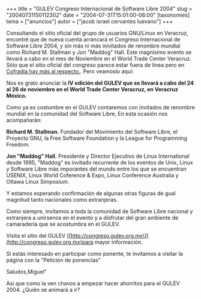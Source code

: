 +++
title = "GULEV Congreso Internacional de Software Libre 2004"
slug = "20040731150112302"
date = "2004-07-31T15:01:00-06:00"
[taxonomies]
tema = ["anuncios"]
autor = ["jacob israel cervantes luevano"]
+++

Consultando el sitio oficial del grupo de usuarios GNU/Linux en
Veracruz, encontré que de nueva cuenta arrancará el Congreso
Internacional de Software Libre 2004, y sin más ni más inivitados de
renombre mundial como Richard M. Stallman y Jon "Maddog" Hall. Este
magnísimo evento se llevará a cabo en el mes de Noviembre en el World
Trade Center Veracruz. Sólo que el sitio oficial del congreso parece
estar fuera de linea pero en [Cofradia hay más al
respecto.](http://www.cofradia.com/modules.php?name=News&file=article&sid=10379).
Pero veamoslo aquí:

<!-- more -->
Nos es grato anunciar la **IV edición del GULEV que se llevará a cabo
del 24 al 26 de noviembre en el World Trade Center Veracruz, en Veracruz
México.**

Como ya es costumbre en el GULEV contaremos con invitados de renombre
mundial en la comunidad del Software Libre, En esta ocasión nos
acompañarán:

**Richard M. Stallman.** Fundador del Movimiento del Software Libre, el
Proyecto GNU, la Free Software Foundation y la League for Programming
Freedom.

**Jon "Maddog" Hall.** Presidente y Director Ejecutivo de Linux
International desde 1995, "Maddog" es invitado recurrente de los eventos
de Unix, Linux y Software Libre más imporantes del mundo entre los que
se encuentran USENIX, Linux World Coference & Expo, Linux Conference
Australia y Ottawa Linux Simposium.

Y estamos esperando confirmación de algunas otras figuras de gual
magnitud tanto nacionales como extranjeras.

Como siempre, invitamos a toda la comunidad de Software Libre nacional y
extranjera a unirsenos en el evento y a disfrutar del gran ambiente de
camaradería que se acostumbra en el GULEV.

Visita el sitio del GULEV
[\[http://congreso.gulev.org.mx\]](http://congreso.gulev.org.mx)para
mayor información.

Si estás interesado en participar como ponente, te invitamos a visitar
la página con la "Petición de ponencias"

Saludos,Miguel"

Asi que como la ven chavos a empezar hacer ahorritos para el GULEV 2004.
¿Quién se animará a ir?
